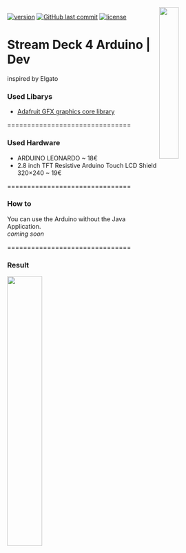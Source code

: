 <img align="right" src="https://i.imgur.com/Gfo25Of.png" height="30%" width="30%">

[![version](https://img.shields.io/github/release/tekks/Streamdeck/all.svg?style=flat-square)](https://github.com/Tekks/Streamdeck/releases)
[![GitHub last commit](https://img.shields.io/github/last-commit/tekks/Streamdeck.svg?style=flat-square)](https://github.com/Tekks/Streamdeck/commits/master)
[![license](https://img.shields.io/github/license/tekks/Streamdeck.svg?style=flat-square)](https://github.com/Tekks/Streamdeck/blob/master/LICENSE)

# Stream Deck 4 Arduino | Dev
inspired by Elgato

### Used Libarys
* [Adafruit GFX graphics core library](https://github.com/adafruit/Adafruit-GFX-Library)

===============================

### Used Hardware
* ARDUINO LEONARDO ~ 18€
* 2.8 inch TFT Resistive Arduino Touch LCD Shield 320×240 ~ 19€

===============================

### How to
You can use the Arduino without the Java Application.  
*coming soon*

===============================


### Result

<img align="left" src="https://i.imgur.com/81qnupm.jpg" height="40%" width="40%">
